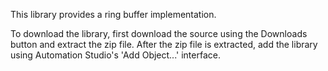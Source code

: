 This library provides a ring buffer implementation.

To download the library, first download the source using the Downloads button
and extract the zip file.
After the zip file is extracted, add the library using Automation Studio's 
'Add Object...' interface.
